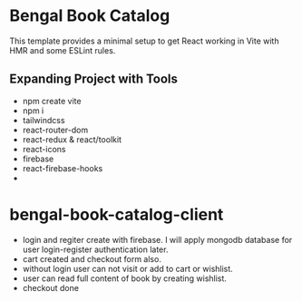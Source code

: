 # Bengal Book Catalog

This template provides a minimal setup to get React working in Vite with HMR and some ESLint rules.

## Expanding Project with Tools

- npm create vite
- npm i
- tailwindcss
- react-router-dom
- react-redux & react/toolkit
- react-icons
- firebase
- react-firebase-hooks
-

# bengal-book-catalog-client

- login and regiter create with firebase. I will apply mongodb database for user login-register authentication later.
- cart created and checkout form also.
- without login user can not visit or add to cart or wishlist.
- user can read full content of book by creating wishlist.
- checkout done
